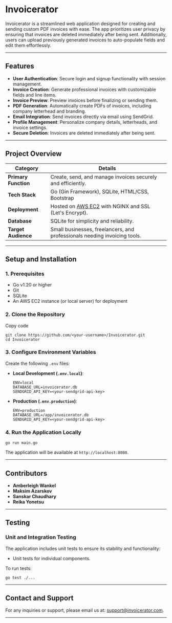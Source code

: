 **Invoicerator**
================

Invoicerator is a streamlined web application designed for creating and sending custom PDF invoices with ease. The app prioritizes user privacy by ensuring that invoices are deleted immediately after being sent. Additionally, users can upload previously generated invoices to auto-populate fields and edit them effortlessly.

* * * * *

**Features**
------------

-   **User Authentication**: Secure login and signup functionality with session management.
-   **Invoice Creation**: Generate professional invoices with customizable fields and line items.
-   **Invoice Preview**: Preview invoices before finalizing or sending them.
-   **PDF Generation**: Automatically create PDFs of invoices, including company letterhead and branding.
-   **Email Integration**: Send invoices directly via email using SendGrid.
-   **Profile Management**: Personalize company details, letterheads, and invoice settings.
-   **Secure Deletion**: Invoices are deleted immediately after being sent.

* * * * *

**Project Overview**
--------------------

| **Category** | **Details** |
| --- | --- |
| **Primary Function** | Create, send, and manage invoices securely and efficiently. |
| **Tech Stack** | Go (Gin Framework), SQLite, HTML/CSS, Bootstrap |
| **Deployment** | Hosted on [AWS EC2](https://aws.amazon.com/ec2/) with NGINX and SSL (Let's Encrypt). |
| **Database** | SQLite for simplicity and reliability. |
| **Target Audience** | Small businesses, freelancers, and professionals needing invoicing tools. |

* * * * *

**Setup and Installation**
--------------------------

### **1\. Prerequisites**

-   Go v1.20 or higher
-   Git
-   SQLite
-   An AWS EC2 instance (or local server) for deployment

### **2\. Clone the Repository**
Copy code
    
    git clone https://github.com/<your-username>/Invoicerator.git
    cd Invoicerator
    

### **3\. Configure Environment Variables**

Create the following `.env` files:

-   **Local Development (`.env.local`)**:
    ```
    ENV=local
    DATABASE_URL=invoicerator.db
    SENDGRID_API_KEY=<your-sendgrid-api-key>
    ```

-   **Production (`.env.production`)**:

    ```
    ENV=production
    DATABASE_URL=/app/invoicerator.db
    SENDGRID_API_KEY=<your-sendgrid-api-key>
    ```

### **4\. Run the Application Locally**

`go run main.go`

The application will be available at `http://localhost:8080`.

* * * * *


**Contributors**
----------------

-   **Amberleigh Wankel**
-   **Maksim Azarskov**
-   **Sanskar Chaudhary**
-   **Reika Yonetsu**

* * * * *

**Testing**
-----------

### **Unit and Integration Testing**

The application includes unit tests to ensure its stability and functionality:

-   Unit tests for individual components.

To run tests:

`go test ./...`

* * * * *

**Contact and Support**
-----------------------

For any inquiries or support, please email us at: support@invoicerator.com.

* * * * *
